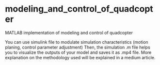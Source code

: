 # modeling_and_control_of_quadcopter
 MATLAB implementation of modeling and control of quadcopter

You can use simulink file to modulate simulation characteristics (motion planing, control parameter adjustment)
Then, the simulation .m file helps you to visualize the outputs of your model and saves it as .mp4 file.
More explanation on the methodology used will be explained in a medium article. 
